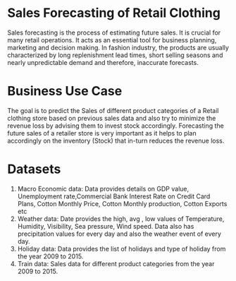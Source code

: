 # Sales Forecasting of Retail Clothing

Sales forecasting is the process of estimating future sales. It is crucial for many retail operations. It acts as an essential tool for business planning, marketing and decision making. In fashion industry, the products are usually characterized by long replenishment lead times, short selling seasons and nearly unpredictable demand and therefore, inaccurate forecasts.

# Business Use Case

The goal is to predict the Sales of different product categories of a Retail clothing store based on previous sales data and also try to minimize the revenue loss by advising them to invest stock accordingly. Forecasting the future sales of a retailer store is very important as it helps to plan accordingly on the inventory (Stock) that in-turn reduces the revenue loss.

# Datasets

1. Macro Economic data: Data provides details on GDP value, Unemployment rate,Commercial Bank Interest Rate on Credit Card Plans, Cotton Monthly Price, Cotton Monthly production, Cotton Exports etc <br/>
2. Weather data: Date provides the high, avg , low values of Temperature, Humidity, Visibility, Sea pressure, Wind speed. Data also has precipitation values for every day and  also the weather event of every day. <br />
3. Holiday data: Data provides the list of holidays and type of holiday from the year 2009 to 2015. <br />
4. Train data: Sales data for different product categories from the year 2009 to 2015.







